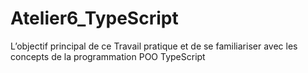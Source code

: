 # Atelier6_TypeScript
L’objectif principal de ce Travail pratique et de se familiariser avec les concepts de la programmation POO TypeScript

